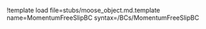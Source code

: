!template load file=stubs/moose_object.md.template name=MomentumFreeSlipBC syntax=/BCs/MomentumFreeSlipBC